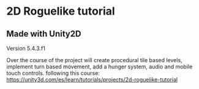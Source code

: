 # 2D Roguelike tutorial
## Made with Unity2D
Version 5.4.3.f1

Over the course of the project will create procedural tile based levels, implement turn based movement, add a hunger system, audio and mobile touch controls.
following this course: https://unity3d.com/es/learn/tutorials/projects/2d-roguelike-tutorial

